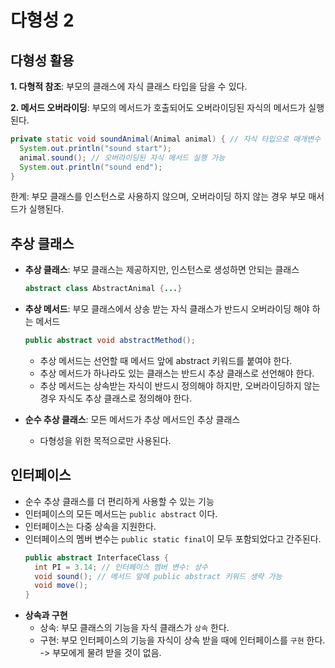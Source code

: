 # 다형성 2

## 다형성 활용
**1. 다형적 참조**: 부모의 클래스에 자식 클래스 타입을 담을 수 있다.

**2. 메서드 오버라이딩**: 부모의 메서드가 호출되어도 오버라이딩된 자식의 메서드가 실행된다.
  ```java
  private static void soundAnimal(Animal animal) { // 자식 타입으로 매개변수 전달 가능
    System.out.println("sound start");
    animal.sound(); // 오버라이딩된 자식 메서드 실행 가능
    System.out.println("sound end");
  }
  ```
한계: 부모 클래스를 인스턴스로 사용하지 않으며, 오버라이딩 하지 않는 경우 부모 매서드가 실행된다.

## 추상 클래스
- **추상 클래스**: 부모 클래스는 제공하지만, 인스턴스로 생성하면 안되는 클래스
  ```java
  abstract class AbstractAnimal {...}
  ```
- **추상 메서드**: 부모 클래스에서 상송 받는 자식 클래스가 반드시 오버라이딩 해야 하는 메서드
  ```java
  public abstract void abstractMethod();
  ```
    - 추상 메서드는 선언할 때 메서드 앞에 abstract 키워드를 붙여야 한다.
    - 추상 메서드가 하나라도 있는 클래스는 반드시 추상 클래스로 선언해야 한다.
    - 추상 메서드는 상속받는 자식이 반드시 정의해야 하지만, 오버라이딩하지 않는 경우 자식도 추상 클래스로 정의해야 한다.
 
- **순수 추상 클래스**: 모든 메서드가 추상 메서드인 추상 클래스
    - 다형성을 위한 목적으로만 사용된다.
 
## 인터페이스
- 순수 추상 클래스를 더 편리하게 사용할 수 있는 기능
- 인터페이스의 모든 메서드는 `public abstract` 이다.
- 인터페이스는 다중 상속을 지원한다.
- 인터페이스의 멤버 변수는 `public static final`이 모두 포함되었다고 간주된다. 
  ```java
  public abstract InterfaceClass {
    int PI = 3.14; // 인터페이스 멤버 변수: 상수
    void sound(); // 메서드 앞에 public abstract 키워드 생략 가능
    void move();
  }
  ```
- **상속과 구현**
  - 상속: 부모 클래스의 기능을 자식 클래스가 `상속` 한다.
  - 구현: 부모 인터페이스의 기능을 자식이 상속 받을 때에 인터페이스를 `구현` 한다. -> 부모에게 물려 받을 것이 없음.

